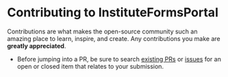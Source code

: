 # Contributing to InstituteFormsPortal

Contributions are what makes the open-source community such an amazing place to
learn, inspire, and create. Any contributions you make are **greatly
appreciated**.

- Before jumping into a PR, be sure to search
  [existing PRs](https://github.com/oss2019/InstituteFormsPortal/pulls) or
  [issues](https://github.com/oss2019/InstituteFormsPortal/issues) for an open
  or closed item that relates to your submission.
